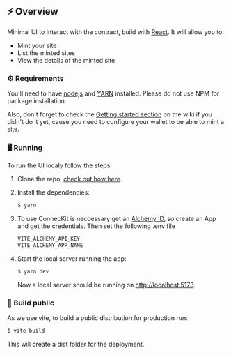 ## ⚡ Overview

Minimal UI to interact with the contract, build with [React](https://reactjs.org/). It will allow you to:

- Mint your site
- List the minted sites
- View the details of the minted site

### ⚙️ Requirements

You'll need to have [nodejs](https://nodejs.org/en/) and [YARN](https://classic.yarnpkg.com/lang/en/docs/install/#mac-stable) installed. Please do not use NPM for package installation.

Also, don't forget to check the [Getting started section](https://github.com/fleekxyz/non-fungible-apps/wiki/%F0%9F%93%98-Getting-Started) on the wiki if you didn't do it yet, cause you need to configure your wallet to be able to mint a site.

### 🖥️ Running

To run the UI localy follow the steps:

1. Clone the repo, [check out how here](https://docs.github.com/en/repositories/creating-and-managing-repositories/cloning-a-repository).

2. Install the dependencies:

   ```bash
   $ yarn
   ```
3. To use ConnecKit is neccessary get an [Alchemy ID](https://alchemy.com/), so create an App and get the credentials. Then set the following .env file
   ```bash
   VITE_ALCHEMY_API_KEY
   VITE_ALCHEMY_APP_NAME
   ```

3. Start the local server running the app:

   ```bash
   $ yarn dev
   ```

   Now a local server should be running on [http://localhost:5173](http://localhost:5173).

### 🤖 Build public

As we use vite, to build a public distribution for production run:

```bash
$ vite build
```

This will create a dist folder for the deployment.


